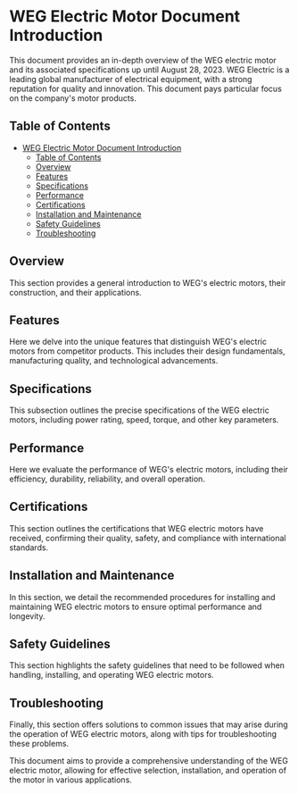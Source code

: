 # WEG Electric Motor Document Introduction 

This document provides an in-depth overview of the WEG electric motor and its associated specifications up until August 28, 2023. WEG Electric is a leading global manufacturer of electrical equipment, with a strong reputation for quality and innovation. This document pays particular focus on the company's motor products.

## Table of Contents 
- [WEG Electric Motor Document Introduction](#weg-electric-motor-document-introduction)
  - [Table of Contents](#table-of-contents)
  - [Overview ](#overview-)
  - [Features ](#features-)
  - [Specifications ](#specifications-)
  - [Performance ](#performance-)
  - [Certifications ](#certifications-)
  - [Installation and Maintenance ](#installation-and-maintenance-)
  - [Safety Guidelines ](#safety-guidelines-)
  - [Troubleshooting ](#troubleshooting-)

## Overview <a name="overview"></a>
This section provides a general introduction to WEG's electric motors, their construction, and their applications. 

## Features <a name="features"></a>
Here we delve into the unique features that distinguish WEG's electric motors from competitor products. This includes their design fundamentals, manufacturing quality, and technological advancements.

## Specifications <a name="specifications"></a>
This subsection outlines the precise specifications of the WEG electric motors, including power rating, speed, torque, and other key parameters.

## Performance <a name="performance"></a>
Here we evaluate the performance of WEG's electric motors, including their efficiency, durability, reliability, and overall operation.

## Certifications <a name="certifications"></a>
This section outlines the certifications that WEG electric motors have received, confirming their quality, safety, and compliance with international standards.

## Installation and Maintenance <a name="installation-maintenance"></a>
In this section, we detail the recommended procedures for installing and maintaining WEG electric motors to ensure optimal performance and longevity.

## Safety Guidelines <a name="safety-guidelines"></a>
This section highlights the safety guidelines that need to be followed when handling, installing, and operating WEG electric motors.

## Troubleshooting <a name="troubleshooting"></a>
Finally, this section offers solutions to common issues that may arise during the operation of WEG electric motors, along with tips for troubleshooting these problems.

This document aims to provide a comprehensive understanding of the WEG electric motor, allowing for effective selection, installation, and operation of the motor in various applications.